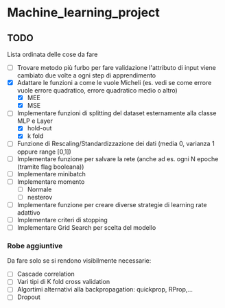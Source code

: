 # Machine_learning_project

## TODO
Lista ordinata delle cose da fare
- [ ] Trovare metodo più furbo per fare validazione l'attributo di input viene cambiato due volte a ogni step di apprendimento
- [x] Adattare le funzioni a come le vuole Micheli (es. vedi se come errore vuole errore quadratico, errore quadratico medio o altro)
    - [x] MEE
    - [x] MSE
- [ ] Implementare funzioni di splitting del dataset esternamente alla classe MLP e Layer
    - [x] hold-out
    - [x] k fold
- [ ] Funzione di Rescaling/Standardizzazione dei dati (media 0, varianza 1 oppure range [0,1])
- [ ] Implementare funzione per salvare la rete (anche ad es. ogni N epoche (tramite flag booleana))
- [ ] Implementare minibatch
- [ ] Implementare momento
    - [ ] Normale
    - [ ] nesterov
- [ ] Implementare funzione per creare diverse strategie di learning rate adattivo
- [ ] Implementare criteri di stopping
- [ ] Implementare Grid Search per scelta del modello

### Robe aggiuntive
Da fare solo se si rendono visibilmente necessarie:
- [ ] Cascade correlation
- [ ] Vari tipi di K fold cross validation
- [ ] Algortimi alternativi alla backpropagation: quickprop, RProp,...
- [ ] Dropout
